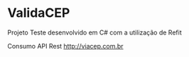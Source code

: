 # ValidaCEP

Projeto Teste desenvolvido em C# com a utilização de Refit

Consumo API Rest http://viacep.com.br
